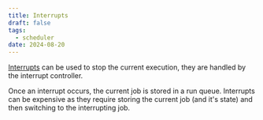 ```yaml
---
title: Interrupts
draft: false
tags:
  - scheduler
date: 2024-08-20
---
```


[Interrupts](references/2408122046#Interrupts) can be used to stop the current execution, they are handled by the interrupt controller.

Once an interrupt occurs, the current job is stored in a run queue. Interrupts can be expensive as they require storing the current job (and it's state) and then switching to the interrupting job.
